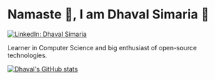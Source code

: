 # Namaste :pray:, I am Dhaval Simaria 👋 <br>

[![LinkedIn: Dhaval Simaria](https://img.shields.io/badge/-Dhaval%20Simaria-blue?style=flat-square&logo=Linkedin&logoColor=white&link=https://www.linkedin.com/in/dhavalsimaria/)](https://www.linkedin.com/in/dhavalsimaria/)

Learner in Computer Science and big enthusiast of open-source technologies.

[![Dhaval's GitHub stats](https://github-readme-stats.vercel.app/api?username=dhavalsimaria&theme=vue-dark)](https://github.com/dhavalsimaria/github-readme-stats)

<!--
**dhavalsimaria/dhavalsimaria** is a ✨ _special_ ✨ repository because its `README.md` (this file) appears on your GitHub profile.

Here are some ideas to get you started:

- 🔭 I’m currently working on ...
- 🌱 I’m currently learning ...
- 👯 I’m looking to collaborate on ...
- 🤔 I’m looking for help with ...
- 💬 Ask me about ...
- 📫 How to reach me: ...
- 😄 Pronouns: ...
- ⚡ Fun fact: ...
-->
